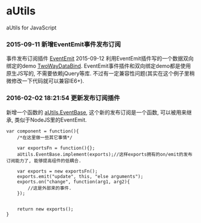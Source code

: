 # aUtils
aUtils for JavaScript
### 2015-09-11 新增EventEmit事件发布订阅
 事件发布订阅插件 [EventEmit](https://raw.githubusercontent.com/Allen-Wei/aUtils/gh-pages/javascripts/scripts/aUtils.EventEmit.js) 
2015-09-12 利用EventEmit插件写的一个数据双向绑定的demo [TwoWayDataBind](http://allen-wei.github.io/aUtils/examples/TwoWayDataBind.html). 
EventEmit事件插件和双向绑定demo都是使用原生JS写的, 不需要依赖jQuery等库. 不过有一定兼容性问题(其实在这个例子里稍微修改一下代码就可以兼容IE6+).

### 2016-02-02 18:21:54 更新发布订阅插件
新增一个函数的 [aUtils.EventBase](https://raw.githubusercontent.com/Allen-Wei/aUtils/gh-pages/javascripts/scripts/aUtils.EventBase.js), 这个新的发布订阅是一个函数, 可以被用来继承, 类似于NodeJS里的EventEmit.

	var component = function(){
		/*在这里做一些其它事情*/

		var exportsFn = function(){};
		aUtils.EventBase.implement(exports);//这样exports拥有的on/emit的发布订阅能力了, 能够提高组件的低耦合.

		var exports = new exportsFn();
		exports.emit("update", this, "else arguments");
		exports.on("change", function(arg1, arg2){
			//这是外部来的事件.
		});


		return new exports();
	}
